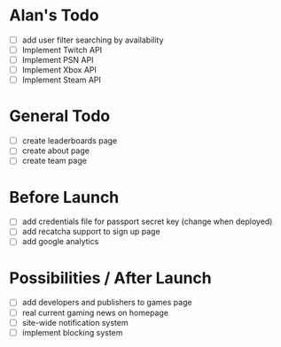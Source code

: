 # Alan's Todo
- [ ] add user filter searching by availability
- [ ] Implement Twitch API
- [ ] Implement PSN API
- [ ] Implement Xbox API
- [ ] Implement Steam API

# General Todo
- [ ] create leaderboards page
- [ ] create about page
- [ ] create team page

# Before Launch
- [ ] add credentials file for passport secret key (change when deployed)
- [ ] add recatcha support to sign up page
- [ ] add google analytics

# Possibilities / After Launch
- [ ] add developers and publishers to games page
- [ ] real current gaming news on homepage
- [ ] site-wide notification system
- [ ] implement blocking system

